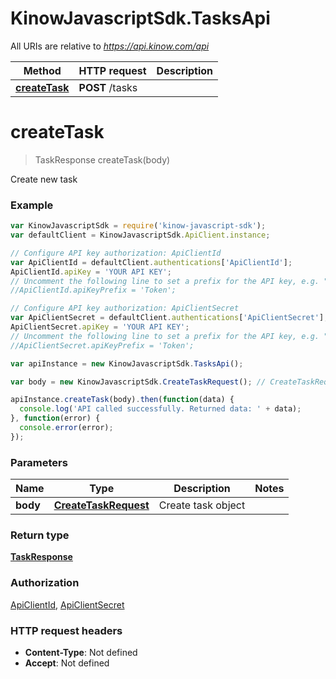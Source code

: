 # KinowJavascriptSdk.TasksApi

All URIs are relative to *https://api.kinow.com/api*

Method | HTTP request | Description
------------- | ------------- | -------------
[**createTask**](TasksApi.md#createTask) | **POST** /tasks | 


<a name="createTask"></a>
# **createTask**
> TaskResponse createTask(body)



Create new task

### Example
```javascript
var KinowJavascriptSdk = require('kinow-javascript-sdk');
var defaultClient = KinowJavascriptSdk.ApiClient.instance;

// Configure API key authorization: ApiClientId
var ApiClientId = defaultClient.authentications['ApiClientId'];
ApiClientId.apiKey = 'YOUR API KEY';
// Uncomment the following line to set a prefix for the API key, e.g. "Token" (defaults to null)
//ApiClientId.apiKeyPrefix = 'Token';

// Configure API key authorization: ApiClientSecret
var ApiClientSecret = defaultClient.authentications['ApiClientSecret'];
ApiClientSecret.apiKey = 'YOUR API KEY';
// Uncomment the following line to set a prefix for the API key, e.g. "Token" (defaults to null)
//ApiClientSecret.apiKeyPrefix = 'Token';

var apiInstance = new KinowJavascriptSdk.TasksApi();

var body = new KinowJavascriptSdk.CreateTaskRequest(); // CreateTaskRequest | Create task object

apiInstance.createTask(body).then(function(data) {
  console.log('API called successfully. Returned data: ' + data);
}, function(error) {
  console.error(error);
});

```

### Parameters

Name | Type | Description  | Notes
------------- | ------------- | ------------- | -------------
 **body** | [**CreateTaskRequest**](CreateTaskRequest.md)| Create task object | 

### Return type

[**TaskResponse**](TaskResponse.md)

### Authorization

[ApiClientId](../README.md#ApiClientId), [ApiClientSecret](../README.md#ApiClientSecret)

### HTTP request headers

 - **Content-Type**: Not defined
 - **Accept**: Not defined

